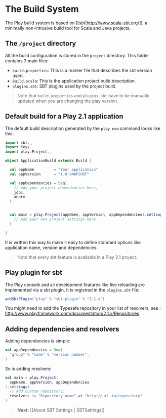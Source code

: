 # The Build System

The Play build system is based on [[sbt|http://www.scala-sbt.org/]], a minimally non-intrusive build tool for Scala and Java projects.

## The `/project` directory

All the build configuration is stored in the `project` directory. This folder contains 3 main files:

- `build.properties`: This is a marker file that describes the sbt version used.
- `Build.scala`: This is the application project build description.
- `plugins.sbt`: SBT plugins used by the project build.

> Note that `build.properties` and `plugins.sbt` have to be manually updated when you are changing the play version.

## Default build for a Play 2.1 application

The default build description generated by the `play new` command looks like this:

```scala
import sbt._
import Keys._
import play.Project._

object ApplicationBuild extends Build {

  val appName         = "Your application"
  val appVersion      = "1.0-SNAPSHOT"

  val appDependencies = Seq(
    // Add your project dependencies here,
    jdbc,
    anorm
  )


  val main = play.Project(appName, appVersion, appDependencies).settings(
    // Add your own project settings here      
  )

}
```

It is written this way to make it easy to define standard options like application name, version and dependencies. 

> Note that every sbt feature is available in a Play 2.1 project. 

## Play plugin for sbt

The Play console and all development features like live reloading are implemented via a sbt plugin. It is registred in the `plugins.sbt` file:

```scala
addSbtPlugin("play" % "sbt-plugin" % "2.1.x")
```

You might need to add the Typesafe repository in your list of resolvers, see : http://www.playframework.com/documentation/2.1.x/Repositories

## Adding dependencies and resolvers

Adding dependencies is simple:

```scala
val appDependencies = Seq(
  "group" % "name" % "version number",
)
```

So is adding resolvers:

```scala
val main = play.Project(
  appName, appVersion, appDependencies
).settings(
  // Add custom repository: 
  resolvers += "Repository name" at "http://url.to/repository" 
)
```



> **Next:** [[About SBT Settings | SBTSettings]]
